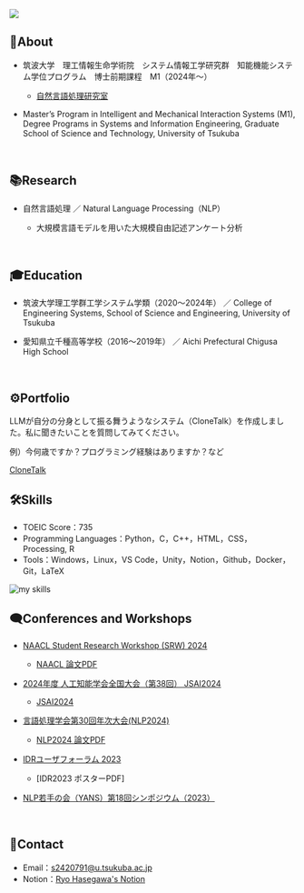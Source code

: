 ![](https://komarev.com/ghpvc/?username=R76H94&blue)

## 👤About

- 筑波大学　理工情報生命学術院　システム情報工学研究群　知能機能システム学位プログラム　博士前期課程　M1（2024年～）

  - [自然言語処理研究室]

- Master’s Program in Intelligent and Mechanical Interaction Systems (M1), Degree Programs in Systems and Information Engineering, Graduate School of Science and Technology, University of Tsukuba
<br>

## 📚Research

- 自然言語処理 ／ Natural Language Processing（NLP）

    - 大規模言語モデルを用いた大規模自由記述アンケート分析
<br>

## 🎓Education

- 筑波大学理工学群工学システム学類（2020～2024年） ／ College of Engineering Systems, School of Science and Engineering, University of Tsukuba

- 愛知県立千種高等学校（2016～2019年） ／ Aichi Prefectural Chigusa High School
<br>

## ⚙️Portfolio

LLMが自分の分身として振る舞うようなシステム（CloneTalk）を作成しました。私に聞きたいことを質問してみてください。

例）今何歳ですか？プログラミング経験はありますか？など

[CloneTalk](https://clonetalk.streamlit.app/)

## 🛠️Skills
- TOEIC Score：735
- Programming Languages：Python，C，C++，HTML，CSS，Processing, R
- Tools：Windows，Linux，VS Code，Unity，Notion，Github，Docker，Git，LaTeX
<img alt="my skills" src="https://skillicons.dev/icons?theme=dark&perline=7&i=python,c,cpp,html,css,docker,git,github,latex,linux,notion,processing,pytorch,r,sklearn,ubuntu,unity,vscode,windows" />
<br>

## 🗨️Conferences and Workshops

- [NAACL Student Research Workshop (SRW) 2024]

  - [NAACL 論文PDF]

- [2024年度 人工知能学会全国大会（第38回） JSAI2024]

  - [JSAI2024]

- [言語処理学会第30回年次大会(NLP2024)]

  - [NLP2024 論文PDF]

- [IDRユーザフォーラム 2023]

  - [IDR2023 ポスターPDF]

- [NLP若手の会（YANS）第18回シンポジウム（2023）]


<br>

## 📨Contact
- Email：s2420791@u.tsukuba.ac.jp
- Notion：[Ryo Hasegawa's Notion](https://functional-burglar-568.notion.site/Ryo-Hasegawa-4cbd1f3338864868a844f2891d415629?pvs=4)
<br>







[自然言語処理研究室]: http://nlp.iit.tsukuba.ac.jp/
[NAACL Student Research Workshop (SRW) 2024]: https://naacl2024-srw.github.io/
[NAACL 論文PDF]: https://aclanthology.org/2024.naacl-srw.26/
[2024年度 人工知能学会全国大会（第38回） JSAI2024]: https://www.ai-gakkai.or.jp/jsai2024/
[JSAI2024]: https://confit.atlas.jp/guide/event/jsai2024/subject/1J4-OS-10b-03/tables?cryptoId=
[言語処理学会第30回年次大会(NLP2024)]: https://www.anlp.jp/nlp2024/
[NLP2024 論文PDF]: https://www.anlp.jp/proceedings/annual_meeting/2024/pdf_dir/D9-5.pdf
[IDRユーザフォーラム 2023]: https://www.nii.ac.jp/dsc/idr/userforum/2023.html
[IDR2023 論文PDF]: https://www.nii.ac.jp/dsc/idr/userforum/poster/IDR-UF2023_P12.pdf
[NLP若手の会（YANS）第18回シンポジウム（2023）]: https://yans.anlp.jp/entry/yans2023
[YANS2023]: https://yans.anlp.jp/entry/yans2023program
